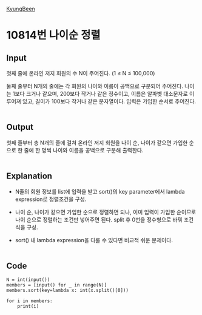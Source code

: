 [KyungBeen](../README.md)

# 10814번 나이순 정렬

## Input

첫째 줄에 온라인 저지 회원의 수 N이 주어진다. (1 ≤ N ≤ 100,000)

둘째 줄부터 N개의 줄에는 각 회원의 나이와 이름이 공백으로 구분되어 주어진다. 나이는 1보다 크거나 같으며, 200보다 작거나 같은 정수이고, 이름은 알파벳 대소문자로 이루어져 있고, 길이가 100보다 작거나 같은 문자열이다. 입력은 가입한 순서로 주어진다.
<br/><br/>

## Output

첫째 줄부터 총 N개의 줄에 걸쳐 온라인 저지 회원을 나이 순, 나이가 같으면 가입한 순으로 한 줄에 한 명씩 나이와 이름을 공백으로 구분해 출력한다.
<br/><br/>

## Explanation

- N줄의 회원 정보를 list에 입력을 받고 sort()의 key parameter에서 lambda expression로 정렬조건을 구성.

- 나이 순, 나이가 같으면 가입한 순으로 정렬하면 되나, 이미 입력이 가입한 순이므로 나이 순으로 정렬하는 조건만 넣어주면 된다. split 후 0번을 정수형으로 바꿔 조건식을 구성.

- sort() 내 lambda expression을 다룰 수 있다면 비교적 쉬운 문제이다.
  <br/><br/>

## Code

```
N = int(input())
members = [input() for _ in range(N)]
members.sort(key=lambda x: int(x.split()[0]))

for i in members:
    print(i)
```
